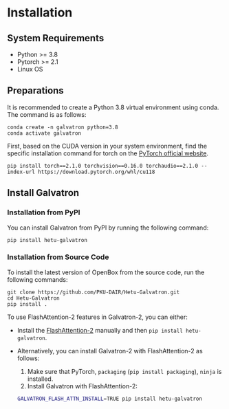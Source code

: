 # Installation

## System Requirements
- Python >= 3.8
- Pytorch >= 2.1
- Linux OS

## Preparations

It is recommended to create a Python 3.8 virtual environment using conda. The command is as follows:
```shell
conda create -n galvatron python=3.8
conda activate galvatron
```

First, based on the CUDA version in your system environment, find the specific installation command for torch on the [PyTorch official website](https://pytorch.org/get-started/previous-versions/).
```shell
pip install torch==2.1.0 torchvision==0.16.0 torchaudio==2.1.0 --index-url https://download.pytorch.org/whl/cu118
```

## Install Galvatron
### Installation from PyPI

You can install Galvatron from PyPI by running the following command:

``` shell
pip install hetu-galvatron
```

### Installation from Source Code

To install the latest version of OpenBox from the source code, run the following commands:

``` shell
git clone https://github.com/PKU-DAIR/Hetu-Galvatron.git
cd Hetu-Galvatron
pip install .
```

To use FlashAttention-2 features in Galvatron-2, you can either:
- Install the [FlashAttention-2](https://github.com/Dao-AILab/flash-attention) manually and then ```pip install hetu-galvatron```.
- Alternatively, you can install Galvatron-2 with FlashAttention-2 as follows:

    1. Make sure that PyTorch, `packaging` (`pip install packaging`), `ninja` is installed.
    2. Install Galvatron with FlashAttention-2:
    ```sh
    GALVATRON_FLASH_ATTN_INSTALL=TRUE pip install hetu-galvatron
    ```